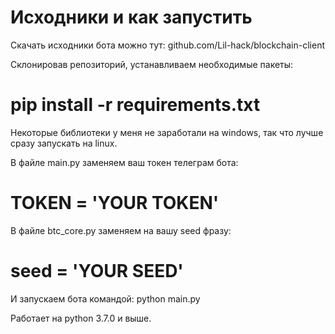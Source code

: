 # Исходники и как запустить

Скачать исходники бота можно тут: github.com/Lil-hack/blockchain-client

Склонировав репозиторий, устанавливаем необходимые пакеты:

# pip install -r requirements.txt

Некоторые библиотеки у меня не заработали на windows, так что лучше сразу запускать на linux.

В файле main.py заменяем ваш токен телеграм бота:

# TOKEN = 'YOUR TOKEN'

В файле btc_core.py заменяем на вашу seed фразу:

# seed = 'YOUR SEED'

И запускаем бота командой: python main.py

Работает на python 3.7.0 и выше.
